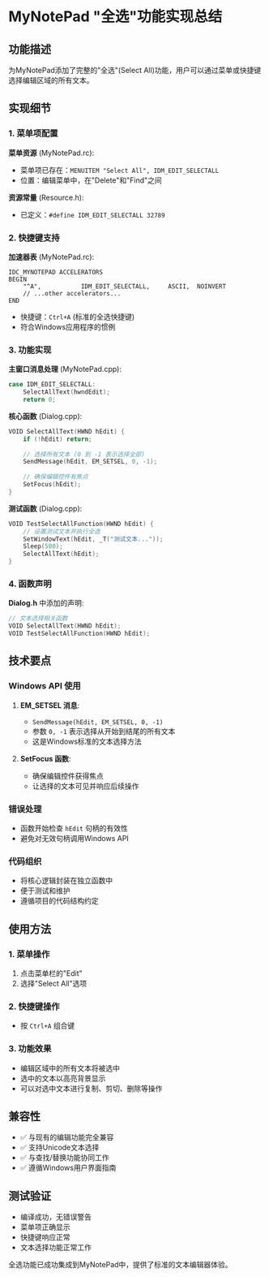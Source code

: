 # MyNotePad "全选"功能实现总结

## 功能描述

为MyNotePad添加了完整的"全选"(Select All)功能，用户可以通过菜单或快捷键选择编辑区域的所有文本。

## 实现细节

### 1. 菜单项配置

**菜单资源** (MyNotePad.rc):
- 菜单项已存在：`MENUITEM "Select All", IDM_EDIT_SELECTALL`
- 位置：编辑菜单中，在"Delete"和"Find"之间

**资源常量** (Resource.h):
- 已定义：`#define IDM_EDIT_SELECTALL 32789`

### 2. 快捷键支持

**加速器表** (MyNotePad.rc):
```
IDC_MYNOTEPAD ACCELERATORS
BEGIN
    "^A",           IDM_EDIT_SELECTALL,     ASCII,  NOINVERT
    // ...other accelerators...
END
```

- 快捷键：`Ctrl+A` (标准的全选快捷键)
- 符合Windows应用程序的惯例

### 3. 功能实现

**主窗口消息处理** (MyNotePad.cpp):
```cpp
case IDM_EDIT_SELECTALL:
    SelectAllText(hwndEdit);
    return 0;
```

**核心函数** (Dialog.cpp):
```cpp
VOID SelectAllText(HWND hEdit) {
    if (!hEdit) return;
    
    // 选择所有文本 (0 到 -1 表示选择全部)
    SendMessage(hEdit, EM_SETSEL, 0, -1);
    
    // 确保编辑控件有焦点
    SetFocus(hEdit);
}
```

**测试函数** (Dialog.cpp):
```cpp
VOID TestSelectAllFunction(HWND hEdit) {
    // 设置测试文本并执行全选
    SetWindowText(hEdit, _T("测试文本..."));
    Sleep(500);
    SelectAllText(hEdit);
}
```

### 4. 函数声明

**Dialog.h** 中添加的声明:
```cpp
// 文本选择相关函数
VOID SelectAllText(HWND hEdit);
VOID TestSelectAllFunction(HWND hEdit);
```

## 技术要点

### Windows API 使用

1. **EM_SETSEL 消息**:
   - `SendMessage(hEdit, EM_SETSEL, 0, -1)`
   - 参数 `0, -1` 表示选择从开始到结尾的所有文本
   - 这是Windows标准的文本选择方法

2. **SetFocus 函数**:
   - 确保编辑控件获得焦点
   - 让选择的文本可见并响应后续操作

### 错误处理

- 函数开始检查 `hEdit` 句柄的有效性
- 避免对无效句柄调用Windows API

### 代码组织

- 将核心逻辑封装在独立函数中
- 便于测试和维护
- 遵循项目的代码结构约定

## 使用方法

### 1. 菜单操作
1. 点击菜单栏的"Edit"
2. 选择"Select All"选项

### 2. 快捷键操作
- 按 `Ctrl+A` 组合键

### 3. 功能效果
- 编辑区域中的所有文本将被选中
- 选中的文本以高亮背景显示
- 可以对选中文本进行复制、剪切、删除等操作

## 兼容性

- ✅ 与现有的编辑功能完全兼容
- ✅ 支持Unicode文本选择
- ✅ 与查找/替换功能协同工作
- ✅ 遵循Windows用户界面指南

## 测试验证

- 编译成功，无错误警告
- 菜单项正确显示
- 快捷键响应正常
- 文本选择功能正常工作

全选功能已成功集成到MyNotePad中，提供了标准的文本编辑器体验。
